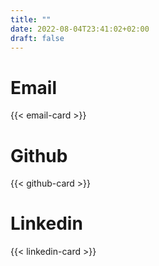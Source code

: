 ```yaml
---
title: ""
date: 2022-08-04T23:41:02+02:00
draft: false
---
```


# Email

{{< email-card >}}

# Github

{{< github-card >}}

# Linkedin

{{< linkedin-card >}}

